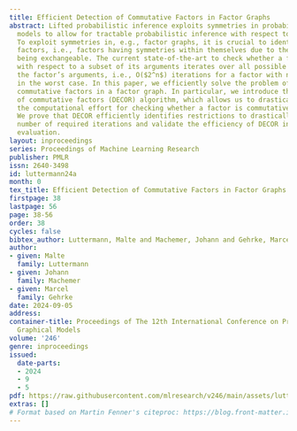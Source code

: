 ```yaml
---
title: Efficient Detection of Commutative Factors in Factor Graphs
abstract: Lifted probabilistic inference exploits symmetries in probabilistic graphical
  models to allow for tractable probabilistic inference with respect to domain sizes.
  To exploit symmetries in, e.g., factor graphs, it is crucial to identify commutative
  factors, i.e., factors having symmetries within themselves due to their arguments
  being exchangeable. The current state-of-the-art to check whether a factor is commutative
  with respect to a subset of its arguments iterates over all possible subsets of
  the factor’s arguments, i.e., O($2^n$) iterations for a factor with n arguments
  in the worst case. In this paper, we efficiently solve the problem of detecting
  commutative factors in a factor graph. In particular, we introduce the detection
  of commutative factors (DECOR) algorithm, which allows us to drastically reduce
  the computational effort for checking whether a factor is commutative in practice.
  We prove that DECOR efficiently identifies restrictions to drastically reduce the
  number of required iterations and validate the efficiency of DECOR in our empirical
  evaluation.
layout: inproceedings
series: Proceedings of Machine Learning Research
publisher: PMLR
issn: 2640-3498
id: luttermann24a
month: 0
tex_title: Efficient Detection of Commutative Factors in Factor Graphs
firstpage: 38
lastpage: 56
page: 38-56
order: 38
cycles: false
bibtex_author: Luttermann, Malte and Machemer, Johann and Gehrke, Marcel
author:
- given: Malte
  family: Luttermann
- given: Johann
  family: Machemer
- given: Marcel
  family: Gehrke
date: 2024-09-05
address:
container-title: Proceedings of The 12th International Conference on Probabilistic
  Graphical Models
volume: '246'
genre: inproceedings
issued:
  date-parts:
  - 2024
  - 9
  - 5
pdf: https://raw.githubusercontent.com/mlresearch/v246/main/assets/luttermann24a/luttermann24a.pdf
extras: []
# Format based on Martin Fenner's citeproc: https://blog.front-matter.io/posts/citeproc-yaml-for-bibliographies/
---
```

